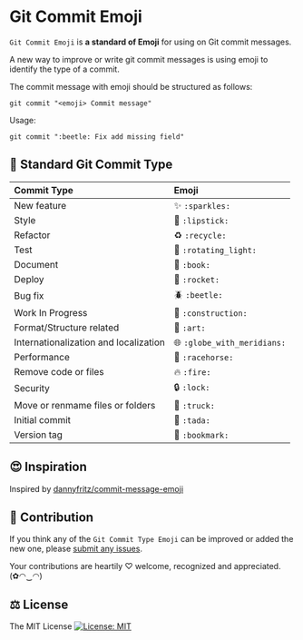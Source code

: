 # Git Commit Emoji

`Git Commit Emoji` is **a standard of Emoji** for using on Git commit messages.

A new way to improve or write git commit messages is using emoji to identify the type of a commit.

The commit message with emoji should be structured as follows:

```
git commit "<emoji> Commit message"
```

Usage:

```
git commit ":beetle: Fix add missing field"
```

## 📝 Standard Git Commit Type

|   Commit Type                         | Emoji                                           |
|:--------------------------------------|:------------------------------------------------|
| New feature                           | :sparkles: `:sparkles:`                         |
| Style                                 | :lipstick: `:lipstick:`                         |
| Refactor                              | :recycle: `:recycle:`                           |
| Test                                  | :rotating_light: `:rotating_light:`             |
| Document                              | :book: `:book:`                                 |
| Deploy                                | :rocket: `:rocket:`                             |
| Bug fix                               | :beetle: `:beetle:`                             |
| Work In Progress                      | :construction: `:construction:`                 |
| Format/Structure related              | :art: `:art:`                                   |
| Internationalization and localization | :globe_with_meridians: `:globe_with_meridians:` |
| Performance                           | :racehorse: `:racehorse:`                       |
| Remove code or files                  | :fire: `:fire:`                                 |
| Security                              | :lock: `:lock:`                                 |
| Move or renmame files or folders      | :truck: `:truck:`                               |
| Initial commit                        | :tada: `:tada:`                                 |
| Version tag                           | :bookmark: `:bookmark:`                         |

## 😍 Inspiration

Inspired by [dannyfritz/commit-message-emoji](https://github.com/dannyfritz/commit-message-emoji)

## 🌟 Contribution

If you think any of the `Git Commit Type Emoji` can be improved or added the new one, please [submit any issues](https://github.com/Bunlong/git-commit-emoji/issues).

Your contributions are heartily ♡ welcome, recognized and appreciated. (✿◠‿◠)

## ⚖️ License

The MIT License [![License: MIT](https://img.shields.io/badge/License-MIT-yellow.svg)](https://opensource.org/licenses/MIT)

